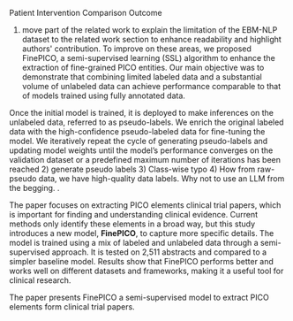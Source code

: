 Patient Intervention Comparison Outcome

1) move part of the related work to explain the limitation of the  EBM-NLP dataset to the related work section to enhance readability and highlight authors' contribution. 
To improve on these areas, we proposed FinePICO, a semi-supervised learning (SSL) algorithm to enhance the extraction of fine-grained PICO entities. Our main objective was to demonstrate that combining limited labeled data and a substantial volume of unlabeled data can achieve performance comparable to that of models trained using fully annotated data.

Once the initial model is trained, it is deployed to make inferences on the unlabeled data, referred to as pseudo-labels. We enrich the original labeled data with the high-confidence pseudo-labeled data for fine-tuning the model. We iteratively repeat the cycle of generating pseudo-labels and updating model weights until the model’s performance converges on the validation dataset or a predefined maximum number of iterations has been reached
2) generate pseudo labels
3) Class-wise typo
4) How from raw-pseudo data, we have high-quality data labels. Why not to use an LLM from the begging. .

The paper focuses on extracting PICO elements clinical trial papers, which is important for finding and understanding clinical evidence. Current methods only identify these elements in a broad way, but this study introduces a new model, **FinePICO**, to capture more specific details. The model is trained using a mix of labeled and unlabeled data through a semi-supervised approach. It is tested on 2,511 abstracts and compared to a simpler baseline model. Results show that FinePICO performs better and works well on different datasets and frameworks, making it a useful tool for clinical research.


The paper presents FinePICO a semi-supervised model to extract PICO elements form clinical trial papers. 